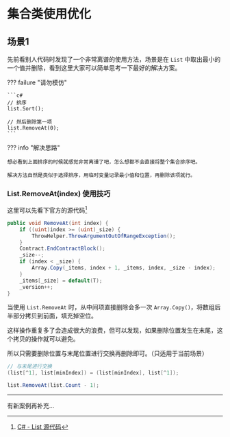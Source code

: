 # 集合类使用优化

## 场景1

先前看别人代码时发现了一个非常离谱的使用方法，场景是在 `List` 中取出最小的一个值并删除，看到这里大家可以简单思考一下最好的解决方案。

??? failure "请勿模仿"

    ```c#
    // 排序
    list.Sort();

    // 然后删除第一项
    list.RemoveAt(0);
    ```

??? info "解决思路"

    想必看到上面排序的时候就感觉非常离谱了吧，怎么想都不会直接将整个集合排序吧。

    解决方法自然是类似于选择排序，用临时变量记录最小值和位置，再删除该项就行。

### List.RemoveAt(index) 使用技巧

这里可以先看下官方的源代码[^1]

```c# hl_lines="8"
public void RemoveAt(int index) {
    if ((uint)index >= (uint)_size) {
        ThrowHelper.ThrowArgumentOutOfRangeException();
    }
    Contract.EndContractBlock();
    _size--;
    if (index < _size) {
        Array.Copy(_items, index + 1, _items, index, _size - index);
    }
    _items[_size] = default(T);
    _version++;
}
```

当使用 `List.RemoveAt` 时，从中间项直接删除会多一次 `Array.Copy()`，将数组后半部分拷贝到前面，填充掉空位。

这样操作重复多了会造成很大的浪费，但可以发现，如果删除位置发生在末尾，这个拷贝的操作就可以避免。

所以只需要删除位置与末尾位置进行交换再删除即可。（只适用于当前场景）

```c# title="正确方案"
// 与末尾进行交换
(list[^1], list[minIndex]) = (list[minIndex], list[^1]);

list.RemoveAt(list.Count - 1);
```

---

有新案例再补充...

[^1]: [C# - List 源代码](https://referencesource.microsoft.com/#mscorlib/system/collections/generic/list.cs,3d46113cc199059a)